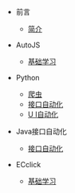 <!--
 * @Descripttion: 
 * @version: 
 * @Author: 冉勇
 * @Date: 2021-04-20 10:24:20
 * @LastEditTime: 2021-05-07 23:27:03
-->
- 前言
    - [简介](zh-cn/README.md)
    
- AutoJS
    - [基础学习](zh-cn/AutoJS/AutoJS.md)

- Python
    - [爬虫](zh-cn/Python/爬虫(Spider).md)
    - [接口自动化](zh-cn/Python/pyhon接口自动化.md)
    - [U I自动化](zh-cn/Python/pythonUI自动化.md)

- Java接口自动化
    - [接口自动化](zh-cn/Java/Java-接口自动化(rest-assured).md)

- ECclick
    - [基础学习](zh-cn/ECclick/EasyClick开发脚本学习.md)